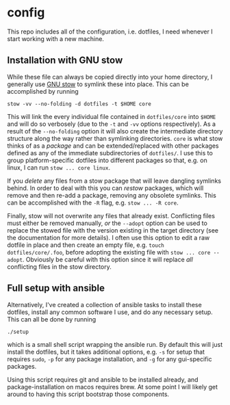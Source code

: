 # config

This repo includes all of the configuration, i.e. dotfiles, I need whenever I
start working with a new machine.

## Installation with GNU stow

While these file can always be copied directly into your home directory, I
generally use [GNU stow][stow] to symlink these into place. This can be
accomplished by running

[stow]: https://www.gnu.org/software/stow/

```
stow -vv --no-folding -d dotfiles -t $HOME core
```

This will link the every individual file contained in `dotfiles/core` into
`$HOME` and will do so verbosely (due to the `-t` and `-vv` options
respectively). As a result of the `--no-folding` option it will also create the
intermediate directory structure along the way rather than symlinking
directories. `core` is what stow thinks of as a _package_ and can be
extended/replaced with other packages defined as any of the immediate
subdirectories of `dotfiles/`. I use this to group platform-specific dotfiles
into different packages so that, e.g. on linux, I can run `stow ... core linux`.

If you _delete_ any files from a stow package that will leave dangling symlinks
behind. In order to deal with this you can _restow_ packages, which will remove
and then re-add a package, removing any obsolete symlinks. This can be
accomplished with the `-R` flag, e.g. `stow ... -R core`.

Finally, stow will not overwrite any files that already exist. Conflicting files
must either be removed manually, _or_ the `--adopt` option can be used to
replace the stowed file with the version existing in the target directory (see
the documentation for more details). I often use this option to edit a raw
dotfile in place and then create an empty file, e.g. `touch dotfiles/core/.foo`,
before adopting the existing file with `stow ... core --adopt`. Obviously be
careful with this option since it will replace _all_ conflicting files in the
stow directory.

## Full setup with ansible

Alternatively, I've created a collection of ansible tasks to install these
dotfiles, install any common software I use, and do any necessary setup. This
can all be done by running

```
./setup
```

which is a small shell script wrapping the ansible run. By default this will
just install the dotfiles, but it takes additional options, e.g. `-s` for setup
that requires `sudo`, `-p` for any package installation, and `-g` for any
gui-specific packages.

Using this script requires git and ansible to be installed already, and
package-installation on macos requires brew. At some point I will likely get
around to having this script bootstrap those components.

